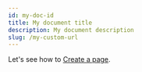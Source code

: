 ```yaml
---
id: my-doc-id
title: My document title
description: My document description
slug: /my-custom-url
---
```


Let's see how to [Create a page](/hello.md).

